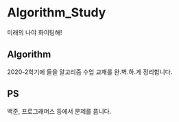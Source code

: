 # Algorithm_Study
미래의 나야 화이팅해!

## Algorithm
2020-2학기에 들을 알고리즘 수업 교재를 완.벽.하.게 정리합니다.

## PS
백준, 프로그래머스 등에서 문제를 풉니다.
